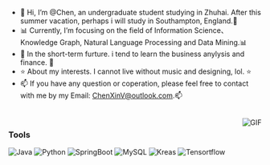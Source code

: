 - 👋 Hi, I’m @Chen, an undergraduate student studying in Zhuhai. After this summer vacation, perhaps i will study in Southampton, England.👋 
- 📊 Currently, I’m focusing on the field of Information Science、Knowledge Graph, Natural Language Processing and Data Mining.📊
- 🌱 In the short-term furture. i tend to learn the business anylysis and finance. 🌱  
- ⭐ About my interests. I cannot live without music and designing, lol. ⭐
- 📫 If you have any question or coperation, please feel free to contact with me by my Email: ChenXinV@outlook.com.📫
<br/>
<img align="right" alt="GIF" src="https://raw.githubusercontent.com/JoeyBling/JoeyBling/master/pic/pusheencode.gif" />

### Tools

![Java](https://img.shields.io/badge/-Java-192133?style=flat-square&logo=java&logoColor=white)
![Python](https://img.shields.io/badge/-Python-192133?style=flat-square&logo=python&logoColor=white)
![SpringBoot](https://img.shields.io/badge/-SpringBoot-192133?style=flat-square&logo=spring&logoColor=white)
![MySQL](https://img.shields.io/badge/-MySQL-192133?style=flat-square&logo=mysql&logoColor=white)
![Kreas](https://img.shields.io/badge/-Kreas-192133?style=flat-square&logo=figma&logoColor=white)
![Tensortflow](https://img.shields.io/badge/-Tensortflow-192133?style=flat-square&logo=figma&logoColor=white)






